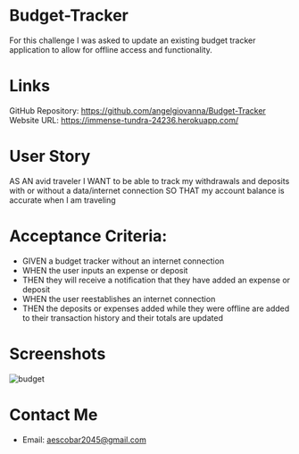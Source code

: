 # Budget-Tracker
For this challenge I was asked to update an existing budget tracker application to allow for offline access and functionality.

# Links
GitHub Repository: https://github.com/angelgiovanna/Budget-Tracker
Website URL: https://immense-tundra-24236.herokuapp.com/

# User Story 
AS AN avid traveler
I WANT to be able to track my withdrawals and deposits with or without a data/internet connection
SO THAT my account balance is accurate when I am traveling 

# Acceptance Criteria:  
* GIVEN a budget tracker without an internet connection
* WHEN the user inputs an expense or deposit
* THEN they will receive a notification that they have added an expense or deposit
* WHEN the user reestablishes an internet connection
* THEN the deposits or expenses added while they were offline are added to their transaction history and their totals are updated

# Screenshots
![budget](https://user-images.githubusercontent.com/96391351/176541172-27824976-465c-4b52-99ba-ad1e960eb994.png)

# Contact Me 
* Email: aescobar2045@gmail.com
